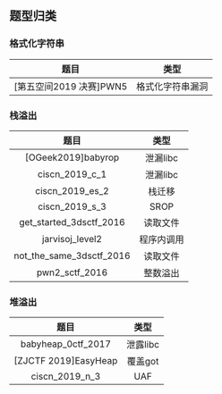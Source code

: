 ## 题型归类

### 格式化字符串

|  题目  |  类型  |
|  :----:  | :----:  |
|  [第五空间2019 决赛]PWN5  |  格式化字符串漏洞  |

### 栈溢出

|  题目  |  类型  |
|  :----:  | :----:  |
|  [OGeek2019]babyrop  |  泄漏libc  |
|  ciscn_2019_c_1  |  泄漏libc  |
|  ciscn_2019_es_2  |  栈迁移  |
|  ciscn_2019_s_3  |  SROP  |
|  get_started_3dsctf_2016  |  读取文件  |
|  jarvisoj_level2  |  程序内调用  |
|  not_the_same_3dsctf_2016  |  读取文件  |
|  pwn2_sctf_2016  |  整数溢出  |

### 堆溢出

|  题目  |  类型  |
|  :----:  | :----:  |
|  babyheap_0ctf_2017  |  泄露libc  |
|  [ZJCTF 2019]EasyHeap  |  覆盖got  |
|  ciscn_2019_n_3  |  UAF  |